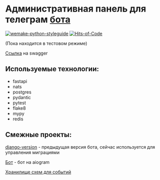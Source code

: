 # Административная панель для телеграм [бота](https://github.com/blablatdinov/quranbot-aiogram)
[![wemake-python-styleguide](https://img.shields.io/badge/style-wemake-000000.svg)](https://github.com/wemake-services/wemake-python-styleguide)
[![Hits-of-Code](https://hitsofcode.com/github/blablatdinov/quranbot-admin)](https://hitsofcode.com/github/blablatdinov/quranbot-admin/view)

(Пока находится в тестовом режиме)

[Ссылка](https://quranbot.ilaletdinov.ru/docs) на swagger

## Используемые технологии:

 - fastapi
 - nats
 - postgres
 - pydantic
 - pytest
 - flake8
 - mypy
 - redis

## Смежные проекты:

[django-version](https://github.com/blablatdinov/quranbot) - предыдущая версия бота, сейчас используется для управления миграциями

[Бот](https://github.com/blablatdinov/quranbot-aiogam) - бот на aiogram

[Хранилище схем для событий](https://github.com/blablatdinov/quranbot-schema-registry/)
